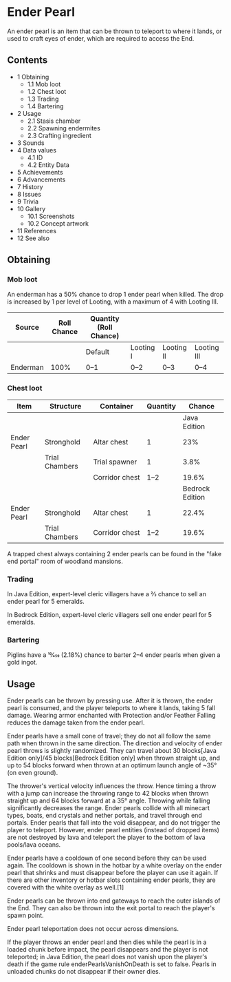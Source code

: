 # Ender Pearl
An ender pearl is an item that can be thrown to teleport to where it lands, or used to craft eyes of ender, which are required to access the End.

## Contents
- 1 Obtaining
	- 1.1 Mob loot
	- 1.2 Chest loot
	- 1.3 Trading
	- 1.4 Bartering
- 2 Usage
	- 2.1 Stasis chamber
	- 2.2 Spawning endermites
	- 2.3 Crafting ingredient
- 3 Sounds
- 4 Data values
	- 4.1 ID
	- 4.2 Entity Data
- 5 Achievements
- 6 Advancements
- 7 History
- 8 Issues
- 9 Trivia
- 10 Gallery
	- 10.1 Screenshots
	- 10.2 Concept artwork
- 11 References
- 12 See also

## Obtaining
### Mob loot
An enderman has a 50% chance to drop 1 ender pearl when killed. The drop is increased by 1 per level of Looting, with a maximum of 4 with Looting III.

| Source   | Roll Chance | Quantity (Roll Chance) |           |            |             |
|----------|-------------|------------------------|-----------|------------|-------------|
|          |             | Default                | Looting I | Looting II | Looting III |
| Enderman | 100%        | 0–1                    | 0–2       | 0–3        | 0–4         |

### Chest loot
| Item        | Structure      | Container      | Quantity | Chance          |
|-------------|----------------|----------------|----------|-----------------|
|             |                |                |          | Java Edition    |
| Ender Pearl | Stronghold     | Altar chest    | 1        | 23%             |
|             | Trial Chambers | Trial spawner  | 1        | 3.8%            |
|             |                | Corridor chest | 1–2      | 19.6%           |
|             |                |                |          | Bedrock Edition |
| Ender Pearl | Stronghold     | Altar chest    | 1        | 22.4%           |
|             | Trial Chambers | Corridor chest | 1–2      | 19.6%           |

A trapped chest always containing 2 ender pearls can be found in the "fake end portal" room of woodland mansions.

### Trading
In Java Edition, expert-level cleric villagers have a 2⁄3 chance to sell an ender pearl for 5 emeralds.

In Bedrock Edition, expert-level cleric villagers sell one ender pearl for 5 emeralds.

### Bartering
Piglins have a 10⁄459 (2.18%) chance to barter 2–4 ender pearls when given a gold ingot.

## Usage
Ender pearls can be thrown by pressing use. After it is thrown, the ender pearl is consumed, and the player teleports to where it lands, taking 5 fall damage. Wearing armor enchanted with Protection and/or Feather Falling reduces the damage taken from the ender pearl. 

Ender pearls have a small cone of travel; they do not all follow the same path when thrown in the same direction. The direction and velocity of ender pearl throws is slightly randomized. They can travel about 30 blocks‌[Java Edition  only]/45 blocks‌[Bedrock Edition  only] when thrown straight up, and up to 54 blocks forward when thrown at an optimum launch angle of ~35° (on even ground).

The thrower's vertical velocity influences the throw. Hence timing a throw with a jump can increase the throwing range to 42 blocks when thrown straight up and 64 blocks forward at a 35° angle. Throwing while falling significantly decreases the range. Ender pearls collide with all minecart types, boats, end crystals and nether portals, and travel through end portals. Ender pearls that fall into the void disappear, and do not trigger the player to teleport. However, ender pearl entities (instead of dropped items) are not destroyed by lava and teleport the player to the bottom of lava pools/lava oceans.

Ender pearls have a cooldown of one second before they can be used again. The cooldown is shown in the hotbar by a white overlay on the ender pearl that shrinks and must disappear before the player can use it again. If there are other inventory or hotbar slots containing ender pearls, they are covered with the white overlay as well.[1]

Ender pearls can be thrown into end gateways to reach the outer islands of the End. They can also be thrown into the exit portal to reach the player's spawn point.

Ender pearl teleportation does not occur across dimensions.

If the player throws an ender pearl and then dies while the pearl is in a loaded chunk before impact, the pearl disappears and the player is not teleported; in Java Edition, the pearl does not vanish upon the player's death if the game rule enderPearlsVanishOnDeath is set to false. Pearls in unloaded chunks do not disappear if their owner dies.

